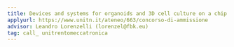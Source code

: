 ```yaml
---
title: Devices and systems for organoids and 3D cell culture on a chip
applyurl: https://www.unitn.it/ateneo/663/concorso-di-ammissione
advisor: Leandro Lorenzelli (lorenzel@fbk.eu)
tag: call_ unitrentomeccatronica
---
```

